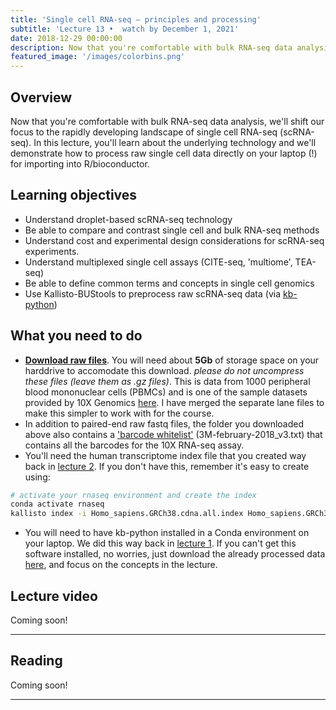 ```yaml
---
title: 'Single cell RNA-seq – principles and processing'
subtitle: 'Lecture 13 •  watch by December 1, 2021'
date: 2018-12-29 00:00:00
description: Now that you're comfortable with bulk RNA-seq data analysis, we'll shift our focus to the rapidly developing landscape of single cell RNA-seq (scRNA-seq).  In this lecture, you'll learn about the underlying technology and we'll demonstrate how to process raw single cell data directly on your laptop (!) for importing into R/bioconductor.
featured_image: '/images/colorbins.png'
---
```


## Overview

Now that you're comfortable with bulk RNA-seq data analysis, we'll shift our focus to the rapidly developing landscape of single cell RNA-seq (scRNA-seq).  In this lecture, you'll learn about the underlying technology and we'll demonstrate how to process raw single cell data directly on your laptop (!) for importing into R/bioconductor.

## Learning objectives

* Understand droplet-based scRNA-seq technology
* Be able to compare and contrast single cell and bulk RNA-seq methods 
* Understand cost and experimental design considerations for scRNA-seq experiments.
* Understand multiplexed single cell assays (CITE-seq, 'multiome', TEA-seq)
* Be able to define common terms and concepts in single cell genomics
* Use Kallisto-BUStools to preprocess raw scRNA-seq data (via [kb-python](https://www.kallistobus.tools/))


## What you need to do

* **[Download raw files](https://drive.google.com/drive/folders/1DbLRO4kv-y3W06adFR26RdSaDPmfB4UA?usp=sharing)**.  You will need about **5Gb** of storage space on your harddrive to accomodate this download.  *please do not uncompress these files (leave them as .gz files)*.  This is data from 1000 peripheral blood mononuclear cells (PBMCs) and is one of the sample datasets provided by 10X Genomics [here](https://bit.ly/10xPBMC_small).  I have merged the separate lane files to make this simpler to work with for the course.  
* In addition to paired-end raw fastq files, the folder you downloaded above also contains a ['barcode whitelist'](https://kb.10xgenomics.com/hc/en-us/articles/360031133451-Why-is-there-a-discrepancy-in-the-3M-february-2018-txt-barcode-whitelist-) (3M-february-2018_v3.txt) that contains all the barcodes for the 10X RNA-seq assay.
* You'll need the human transcriptome index file that you created way back in [lecture 2](https://diytranscriptomics.com/project/lecture-02).  If you don't have this, remember it's easy to create using:

```bash
# activate your rnaseq environment and create the index
conda activate rnaseq
kallisto index -i Homo_sapiens.GRCh38.cdna.all.index Homo_sapiens.GRCh38.cdna.all.fasta
```

* You will need to have kb-python installed in a Conda environment on your laptop.  We did this way back in [lecture 1](https://diytranscriptomics.com/project/lecture-01).  If you can't get this software installed, no worries, just download the already processed data [here](), and focus on the concepts in the lecture.

## Lecture video

Coming soon!

---

## Reading

Coming soon!

---


